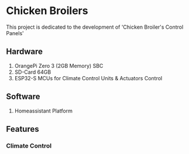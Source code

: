# Chicken Broilers
This project is dedicated to the development of 'Chicken Broiler's Control Panels'

## Hardware
1. OrangePi Zero 3 (2GB Memory) SBC
2. SD-Card 64GB
3. ESP32-S MCUs for Climate Control Units & Actuators Control

## Software
1. Homeassistant Platform

## Features
### Climate Control
